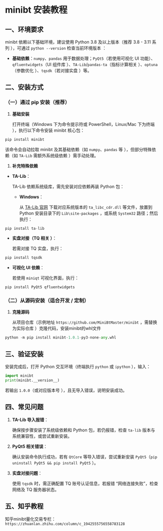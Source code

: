 # **minibt 安装教程**

## 一、环境要求

minibt 依赖以下基础环境，建议使用 Python 3.8 及以上版本（推荐 3.8 - 3.11 系列 ），可通过 `python --version` 检查当前环境版本 ：



*   **基础依赖**：`numpy`、`pandas` 用于数据处理；`PyQt5`（若使用可视化 UI 功能）、`qfluentwidgets`（UI 组件库 ）、`TA-Lib`/`pandas-ta`（指标计算相关 ）、`optuna`（参数优化 ）、`tqsdk`（若对接实盘 ）等。

## 二、安装方式

### （一）通过 pip 安装（推荐）



1.  **基础安装**

    打开终端（Windows 下为命令提示符或 PowerShell，Linux/Mac 下为终端 ），执行以下命令安装 minibt 核心包：



```python
pip install minibt
```

该命令会自动拉取 minibt 及其基础依赖（如 `numpy`、`pandas` 等 ），但部分特殊依赖（如 `TA-Lib` 需额外系统级依赖 ）需手动处理。



1.  **补充特殊依赖**

*   **TA-Lib**：

    TA-Lib 依赖系统级库，需先安装对应依赖再装 Python 包：


    *   **Windows**：

        从 [TA-Lib 官网](https://www.ta-lib.org/hdr_dll.html) 下载对应系统版本的 `ta_libc_cdr.dll` 等文件，放置到 Python 安装目录下的 `Lib\site-packages` ，或系统 `System32` 路径；然后执行：



```python
pip install ta-lib
```


*   **实盘对接（TQ 相关 ）**：

    若需对接 TQ 实盘，执行：



```python
pip install tqsdk
```



*   **可视化 UI 依赖**：

    若使用 `miniqt` 可视化界面，执行：



```python
pip install PyQt5 qfluentwidgets
```

### （二）从源码安装（适合开发 / 定制）



1.  **克隆源码**

    从项目仓库（示例地址 `https://github.com/MiniBtMaster/minibt` ，需替换为实际仓库 ）克隆代码，安装minibt的whl文件



```python
python -m pip install minibt-1.0.1-py3-none-any.whl
```



## 三、验证安装

安装完成后，打开 Python 交互环境（终端执行 `python` 或 `ipython` ），输入：



```python
import minibt
print(minibt.__version__)
```

若输出 `1.0.0`（或对应版本号 ），且无导入错误，说明安装成功。

## 四、常见问题



1.  **TA-Lib 导入报错**：

    确保按步骤安装了系统级依赖和 Python 包，若仍报错，检查 `ta-lib` 版本与系统兼容性，或尝试重新安装。

2.  **PyQt5 相关错误**：

    确认安装命令执行成功，若有 `QtCore` 等导入错误，尝试重新安装 `PyQt5`（`pip uninstall PyQt5 && pip install PyQt5` ）。

3.  **实盘对接问题**：

    使用 `tqsdk` 时，需正确配置 TQ 账号认证信息，若报错 “网络连接失败”，检查网络及 TQ 服务器状态。


## 五、知乎教程
知乎minibt量化交易专栏：`https://zhuanlan.zhihu.com/column/c_1942555756558783128`

